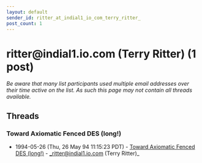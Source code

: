 ```yaml
---
layout: default
sender_id: ritter_at_indial1_io_com_terry_ritter_
post_count: 1
---
```


# ritter<span>@</span>indial1.io.com (Terry Ritter) (1 post)

_Be aware that many list participants used multiple email addresses over their time active on the list. As such this page may not contain all threads available._

## Threads

### Toward Axiomatic Fenced DES (long!)
+ 1994-05-26 (Thu, 26 May 94 11:15:23 PDT) - [Toward Axiomatic Fenced DES (long!)](/archive/1994/05/6aa46f0e47ff6976ab93e5c419e8cdb1cc402f4fc1a6a1e8bf74e584ef3f76f4) - _ritter@indial1.io.com (Terry Ritter)_

